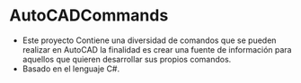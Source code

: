 # AutoCADCommands
- Este proyecto Contiene una diversidad de comandos que se pueden realizar en AutoCAD la finalidad es crear una fuente de información
 para aquellos que quieren desarrollar sus propios comandos.
- Basado en el lenguaje C#.
